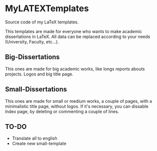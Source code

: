 # MyLATEXTemplates

Source code of my LaTeX templates.

This templates are made for everyone who wants to make academic dissertations in LaTeX.
All data can be replaced according to your needs (University, Faculty, etc...).

## Big-Dissertations

This ones are made for big academic works, like longs reports abouts projects.
Logos and big title page.

## Small-Dissertations

This ones are made for small or medium works, a couple of pages, with a minimalistic title page, without logos.
If it's necessary, you can dissable Index page, by deleting or commenting a couple of lines.


## TO-DO
- Translate all to english
- Create new small-template
